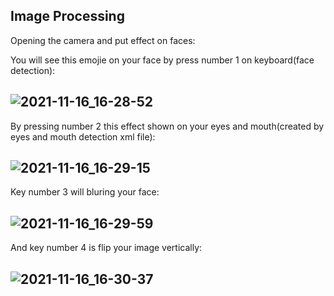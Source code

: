 ## Image Processing


Opening the camera and put effect on faces:


You will see this emojie on your face by press number 1 on keyboard(face detection):
## ![2021-11-16_16-28-52](https://user-images.githubusercontent.com/88204357/141992119-6edfe2b4-124b-4201-bb42-2c4d4644e4e4.png)

By pressing number 2 this effect shown on your eyes and mouth(created by eyes and mouth detection xml file):
## ![2021-11-16_16-29-15](https://user-images.githubusercontent.com/88204357/141992398-264d36dc-b55e-4671-8dfe-1d75cb2f2fd7.png)

Key number 3 will bluring your face:
## ![2021-11-16_16-29-59](https://user-images.githubusercontent.com/88204357/141992534-5c2aff8e-e0a1-4eec-a97f-00a6f90d6971.png)

And key number 4 is flip your image vertically:
## ![2021-11-16_16-30-37](https://user-images.githubusercontent.com/88204357/141993073-216f302b-0b25-4502-bc3b-09fe85de1d67.png)
